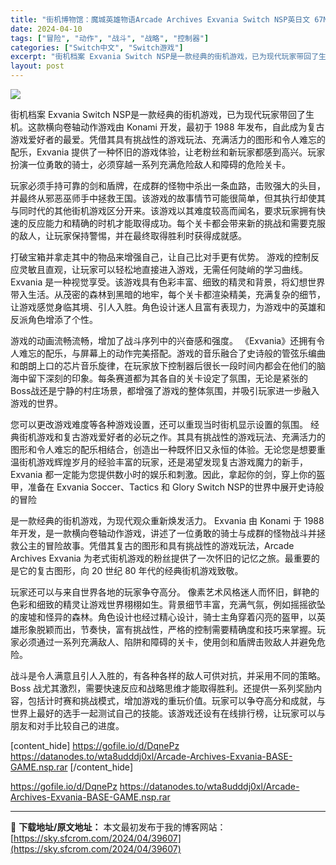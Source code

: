 ```yaml
---
title: "街机博物馆：魔城英雄物语Arcade Archives Exvania Switch NSP英日文 67M"
date: 2024-04-10
tags: ["冒险", "动作", "战斗", "战略", "控制器"]
categories: ["Switch中文", "Switch游戏"]
excerpt: "街机档案 Exvania Switch NSP是一款经典的街机游戏，已为现代玩家带回了生机。这款横向卷轴动作游戏由 Konami 开发，最初于 1988 年发布，自此成为复古游戏爱好者的最爱。凭借其具有挑战性的游戏玩法、充满活力的图形和令人难忘的配乐，Exvania 提供了一种怀旧的游戏体验，让老粉&hellip;"
layout: post
---
```


<img src="https://sky.sfcrom.com/wp-content/uploads/2024/04/20240410081303-5bae5.jpeg" />

街机档案 Exvania Switch NSP是一款经典的街机游戏，已为现代玩家带回了生机。这款横向卷轴动作游戏由 Konami 开发，最初于 1988 年发布，自此成为复古游戏爱好者的最爱。凭借其具有挑战性的游戏玩法、充满活力的图形和令人难忘的配乐，Exvania 提供了一种怀旧的游戏体验，让老粉丝和新玩家都感到高兴。玩家扮演一位勇敢的骑士，必须穿越一系列充满危险敌人和障碍的危险关卡。

玩家必须手持可靠的剑和盾牌，在成群的怪物中杀出一条血路，击败强大的头目，并最终从邪恶巫师手中拯救王国。该游戏的故事情节可能很简单，但其执行却使其与同时代的其他街机游戏区分开来。该游戏以其难度较高而闻名，要求玩家拥有快速的反应能力和精确的时机才能取得成功。每个关卡都会带来新的挑战和需要克服的敌人，让玩家保持警惕，并在最终取得胜利时获得成就感。

打破宝箱并拿走其中的物品来增强自己，让自己比对手更有优势。
游戏的控制反应灵敏且直观，让玩家可以轻松地直接进入游戏，无需任何陡峭的学习曲线。 Exvania 是一种视觉享受。该游戏具有色彩丰富、细致的精灵和背景，将幻想世界带入生活。从茂密的森林到黑暗的地牢，每个关卡都渲染精美，充满复杂的细节，让游戏感觉身临其境、引人入胜。角色设计迷人且富有表现力，为游戏中的英雄和反派角色增添了个性。

游戏的动画流畅流畅，增加了战斗序列中的兴奋感和强度。 《Exvania》还拥有令人难忘的配乐，与屏幕上的动作完美搭配。游戏的音乐融合了史诗般的管弦乐编曲和朗朗上口的芯片音乐旋律，在玩家放下控制器后很长一段时间内都会在他们的脑海中留下深刻的印象。每条赛道都为其各自的关卡设定了氛围，无论是紧张的Boss战还是宁静的村庄场景，都增强了游戏的整体氛围，并吸引玩家进一步融入游戏的世界。

您可以更改游戏难度等各种游戏设置，还可以重现当时街机显示设置的氛围。
经典街机游戏和复古游戏爱好者的必玩之作。其具有挑战性的游戏玩法、充满活力的图形和令人难忘的配乐相结合，创造出一种既怀旧又永恒的体验。无论您是想要重温街机游戏辉煌岁月的经验丰富的玩家，还是渴望发现复古游戏魔力的新手，Exvania 都一定能为您提供数小时的娱乐和刺激。因此，拿起你的剑，穿上你的盔甲，准备在 Exvania Soccer、Tactics 和 Glory Switch NSP的世界中展开史诗般的冒险

是一款经典的街机游戏，为现代观众重新焕发活力。 Exvania 由 Konami 于 1988 年开发，是一款横向卷轴动作游戏，讲述了一位勇敢的骑士与成群的怪物战斗并拯救公主的冒险故事。凭借其复古的图形和具有挑战性的游戏玩法，Arcade Archives Exvania 为老式街机游戏的粉丝提供了一次怀旧的记忆之旅。最重要的是它的复古图形，向 20 世纪 80 年代的经典街机游戏致敬。

玩家还可以与来自世界各地的玩家争夺高分。
像素艺术风格迷人而怀旧，鲜艳的色彩和细致的精灵让游戏世界栩栩如生。背景细节丰富，充满气氛，例如摇摇欲坠的废墟和怪异的森林。角色设计也经过精心设计，骑士主角穿着闪亮的盔甲，以英雄形象脱颖而出，节奏快，富有挑战性，严格的控制需要精确度和技巧来掌握。玩家必须通过一系列充满敌人、陷阱和障碍的关卡，使用剑和盾牌击败敌人并避免危险。

战斗是令人满意且引人入胜的，有各种各样的敌人可供对抗，并采用不同的策略。 Boss 战尤其激烈，需要快速反应和战略思维才能取得胜利。还提供一系列奖励内容，包括计时赛和挑战模式，增加游戏的重玩价值。玩家可以争夺高分和成就，与世界上最好的选手一起测试自己的技能。该游戏还设有在线排行榜，让玩家可以与朋友和对手比较自己的进度。

[content_hide]
https://gofile.io/d/DqnePz
https://datanodes.to/wta8udddj0xl/Arcade-Archives-Exvania-BASE-GAME.nsp.rar
[/content_hide]

<!--wechatfans start-->
https://gofile.io/d/DqnePz
https://datanodes.to/wta8udddj0xl/Arcade-Archives-Exvania-BASE-GAME.nsp.rar
<!--wechatfans end-->

---
📖 **下载地址/原文地址：** 本文最初发布于我的博客网站：[https://sky.sfcrom.com/2024/04/39607](https://sky.sfcrom.com/2024/04/39607)

